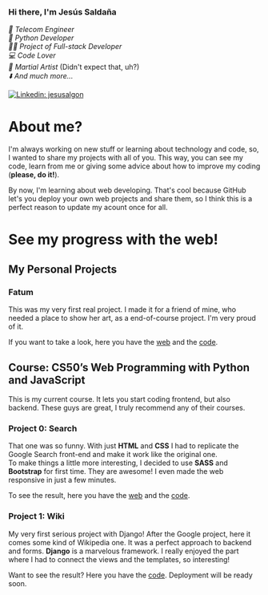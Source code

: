 ### Hi there, I'm Jesús Saldaña
*📡 Telecom Engineer*</br>
*🐍 Python Developer*</br>
*🧑‍💻 Project of Full-stack Developer*</br>
*💻 Code Lover*</br>
*🥋 Martial Artist* (Didn't expect that, uh?)</br>
*⬇️ And much more...*

[![Linkedin: jesusalgon](https://img.shields.io/badge/-jesusalgon-blue?style=flat-square&logo=Linkedin&logoColor=white&link=https://www.linkedin.com/in/jesusalgon/)](https://www.linkedin.com/in/jesusalgon/)
</div>

# About me? 
I'm always working on new stuff or learning about technology and code, so, I wanted to share my projects with all of you. This way, you can see my code, learn from me or giving some advice about how to improve my coding (**please, do it!**).

By now, I'm learning about web developing. That's cool because GitHub let's you deploy your own web projects and share them, so I think this is a perfect reason to update my acount once for all.

# See my progress with the web!
## My Personal Projects
### Fatum
This was my very first real project. I made it for a friend of mine, who needed a place to show her art, as a end-of-course project. I'm very proud of it.

If you want to take a look, here you have the [web](https://jesusalgon.github.io/fatum) and the [code](https://github.com/jesusalgon/fatum).

## Course: CS50’s Web Programming with Python and JavaScript
This is my current course. It lets you start coding frontend, but also backend. These guys are great, I truly recommend any of their courses.
### Project 0: Search
That one was so funny. With just **HTML** and **CSS** I had to replicate the Google Search front-end and make it work like the original one. </br>
To make things a little more interesting, I decided to use **SASS** and **Bootstrap** for first time. They are awesome! I even made the web responsive in just a few minutes.

To see the result, here you have the [web](https://jesusalgon.github.io/CS50-Search) and the [code](https://github.com/jesusalgon/CS50-Search).

### Project 1: Wiki
My very first serious project with Django! After the Google project, here it comes some kind of Wikipedia one. It was a perfect approach to backend and forms. **Django** is a marvelous framework. I really enjoyed the part where I had to connect the views and the templates, so interesting!

Want to see the result? Here you have the [code](https://github.com/jesusalgon/CS50-Wiki). Deployment will be ready soon.

